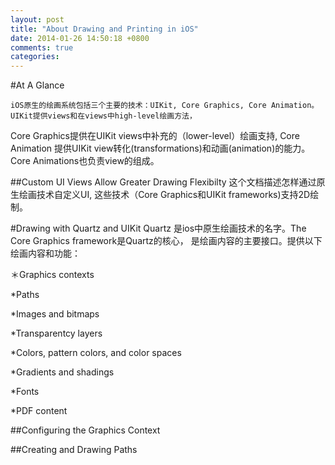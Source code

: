 ```yaml
---
layout: post
title: "About Drawing and Printing in iOS"
date: 2014-01-26 14:50:18 +0800
comments: true
categories: 
---
```


#At A Glance

    iOS原生的绘画系统包括三个主要的技术：UIKit, Core Graphics, Core Animation。UIKit提供views和在views中high-level绘画方法，
Core Graphics提供在UIKit views中补充的（lower-level）绘画支持, Core Animation 提供UIKit view转化(transformations)和动画(animation)的能力。
Core Animations也负责view的组成。

##Custom UI Views Allow Greater Drawing Flexibilty
    这个文档描述怎样通过原生绘画技术自定义UI, 这些技术（Core Graphics和UIKit frameworks)支持2D绘制。


#Drawing with Quartz and UIKit
    Quartz 是ios中原生绘画技术的名字。The Core Graphics framework是Quartz的核心，
是绘画内容的主要接口。提供以下绘画内容和功能：

＊Graphics contexts

*Paths

*Images and bitmaps

*Transparentcy layers

*Colors, pattern colors, and color spaces

*Gradients and shadings

*Fonts

*PDF content

##Configuring the Graphics Context

##Creating and Drawing Paths

